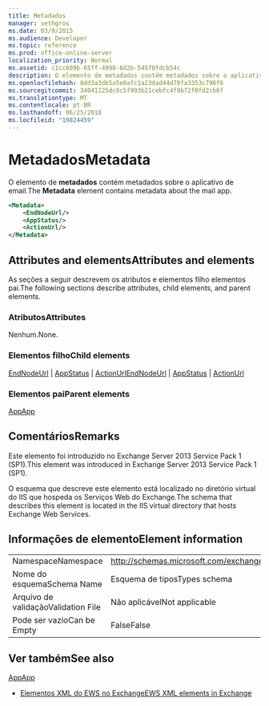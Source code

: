 ```yaml
---
title: Metadados
manager: sethgros
ms.date: 03/9/2015
ms.audience: Developer
ms.topic: reference
ms.prod: office-online-server
localization_priority: Normal
ms.assetid: c1cc609b-65ff-4998-8d2b-545f0fdcb54c
description: O elemento de metadados contém metadados sobre o aplicativo de email.
ms.openlocfilehash: 8dd3a3db5a5e0afc1a23dad44d70fa3353c796f6
ms.sourcegitcommit: 34041125dc8c5f993b21cebfc4f8b72f0fd2cb6f
ms.translationtype: MT
ms.contentlocale: pt-BR
ms.lasthandoff: 06/25/2018
ms.locfileid: "19824459"
---
```

# <a name="metadata"></a><span data-ttu-id="d488b-103">Metadados</span><span class="sxs-lookup"><span data-stu-id="d488b-103">Metadata</span></span>

<span data-ttu-id="d488b-104">O elemento de **metadados** contém metadados sobre o aplicativo de email.</span><span class="sxs-lookup"><span data-stu-id="d488b-104">The **Metadata** element contains metadata about the mail app.</span></span> 
  
```XML
<Metadata>
    <EndNodeUrl/>
    <AppStatus/>
    <ActionUrl/>
</Metadata>
```

## <a name="attributes-and-elements"></a><span data-ttu-id="d488b-105">Attributes and elements</span><span class="sxs-lookup"><span data-stu-id="d488b-105">Attributes and elements</span></span>

<span data-ttu-id="d488b-106">As seções a seguir descrevem os atributos e elementos filho elementos pai.</span><span class="sxs-lookup"><span data-stu-id="d488b-106">The following sections describe attributes, child elements, and parent elements.</span></span>
  
### <a name="attributes"></a><span data-ttu-id="d488b-107">Atributos</span><span class="sxs-lookup"><span data-stu-id="d488b-107">Attributes</span></span>

<span data-ttu-id="d488b-108">Nenhum.</span><span class="sxs-lookup"><span data-stu-id="d488b-108">None.</span></span>
  
### <a name="child-elements"></a><span data-ttu-id="d488b-109">Elementos filho</span><span class="sxs-lookup"><span data-stu-id="d488b-109">Child elements</span></span>

<span data-ttu-id="d488b-110">[EndNodeUrl](endnodeurl.md) | [AppStatus](appstatus-ex15websvcsotherref.md) | [ActionUrl](actionurl.md)</span><span class="sxs-lookup"><span data-stu-id="d488b-110">[EndNodeUrl](endnodeurl.md) | [AppStatus](appstatus-ex15websvcsotherref.md) | [ActionUrl](actionurl.md)</span></span>
  
### <a name="parent-elements"></a><span data-ttu-id="d488b-111">Elementos pai</span><span class="sxs-lookup"><span data-stu-id="d488b-111">Parent elements</span></span>

[<span data-ttu-id="d488b-112">App</span><span class="sxs-lookup"><span data-stu-id="d488b-112">App</span></span>](app.md)
  
## <a name="remarks"></a><span data-ttu-id="d488b-113">Comentários</span><span class="sxs-lookup"><span data-stu-id="d488b-113">Remarks</span></span>

<span data-ttu-id="d488b-114">Este elemento foi introduzido no Exchange Server 2013 Service Pack 1 (SP1).</span><span class="sxs-lookup"><span data-stu-id="d488b-114">This element was introduced in Exchange Server 2013 Service Pack 1 (SP1).</span></span>
  
<span data-ttu-id="d488b-115">O esquema que descreve este elemento está localizado no diretório virtual do IIS que hospeda os Serviços Web do Exchange.</span><span class="sxs-lookup"><span data-stu-id="d488b-115">The schema that describes this element is located in the IIS virtual directory that hosts Exchange Web Services.</span></span>
  
## <a name="element-information"></a><span data-ttu-id="d488b-116">Informações de elemento</span><span class="sxs-lookup"><span data-stu-id="d488b-116">Element information</span></span>

|||
|:-----|:-----|
|<span data-ttu-id="d488b-117">Namespace</span><span class="sxs-lookup"><span data-stu-id="d488b-117">Namespace</span></span>  <br/> | http://schemas.microsoft.com/exchange/services/2006/types  <br/> |
|<span data-ttu-id="d488b-118">Nome do esquema</span><span class="sxs-lookup"><span data-stu-id="d488b-118">Schema Name</span></span>  <br/> |<span data-ttu-id="d488b-119">Esquema de tipos</span><span class="sxs-lookup"><span data-stu-id="d488b-119">Types schema</span></span>  <br/> |
|<span data-ttu-id="d488b-120">Arquivo de validação</span><span class="sxs-lookup"><span data-stu-id="d488b-120">Validation File</span></span>  <br/> |<span data-ttu-id="d488b-121">Não aplicável</span><span class="sxs-lookup"><span data-stu-id="d488b-121">Not applicable</span></span>  <br/> |
|<span data-ttu-id="d488b-122">Pode ser vazio</span><span class="sxs-lookup"><span data-stu-id="d488b-122">Can be Empty</span></span>  <br/> |<span data-ttu-id="d488b-123">False</span><span class="sxs-lookup"><span data-stu-id="d488b-123">False</span></span>  <br/> |
   
## <a name="see-also"></a><span data-ttu-id="d488b-124">Ver também</span><span class="sxs-lookup"><span data-stu-id="d488b-124">See also</span></span>



[<span data-ttu-id="d488b-125">App</span><span class="sxs-lookup"><span data-stu-id="d488b-125">App</span></span>](app.md)


- [<span data-ttu-id="d488b-126">Elementos XML do EWS no Exchange</span><span class="sxs-lookup"><span data-stu-id="d488b-126">EWS XML elements in Exchange</span></span>](ews-xml-elements-in-exchange.md)

